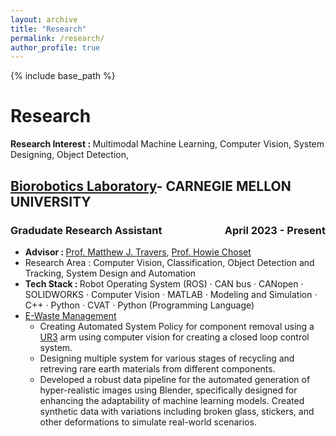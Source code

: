 ```yaml
---
layout: archive
title: "Research"
permalink: /research/
author_profile: true
---
```


{% include base_path %}

<h1>Research</h1>
<p><b>Research Interest : </b>Multimodal Machine Learning, Computer Vision, System Designing, Object Detection,  </p>

<p><h2><a href="http://biorobotics.ri.cmu.edu/index.php">Biorobotics Laboratory</a>- CARNEGIE MELLON UNIVERSITY</h2></p>
<p><h3><span style="text-align:left; display:inline-block; width:50%;">Gradudate Research Assistant</span><span style="text-align:right; display:inline-block; width:50%;">April 2023 - Present</span></h3></p>
  
  - <b>Advisor : </b> [Prof. Matthew J. Travers](https://www.ri.cmu.edu/ri-faculty/matthew-j-travers/), [Prof. Howie Choset](https://www.ri.cmu.edu/ri-faculty/howie-choset/)  
  - Research Area : Computer Vision, Classification, Object Detection and Tracking, System Design and Automation
  - <b>Tech Stack : </b> Robot Operating System (ROS) · CAN bus · CANopen · SOLIDWORKS · Computer Vision · MATLAB · Modeling and Simulation · C++ · Python · CVAT · Python (Programming Language) 
  - [E-Waste Management](https://www.cmu.edu/news/stories/archives/2021/july/device-recycling.html)
    - Creating Automated System Policy for component removal using a [UR3](https://www.universal-robots.com/products/ur3-robot/) arm using computer vision for creating a closed loop control system.
    - Designing multiple system for various stages of recycling and retreving rare earth materials from different components.
    - Developed a robust data pipeline for the automated generation of hyper-realistic images using Blender, specifically designed for enhancing the adaptability of machine learning models. Created synthetic data with variations including broken glass, stickers, and other deformations to simulate real-world scenarios. 
